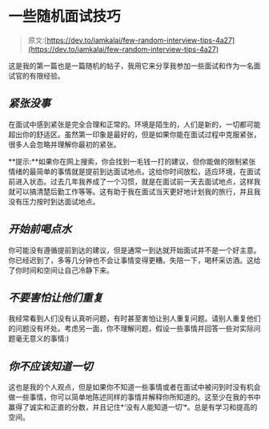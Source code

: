 # 一些随机面试技巧

> 原文:[https://dev.to/iamkalai/few-random-interview-tips-4a27](https://dev.to/iamkalai/few-random-interview-tips-4a27)

这是我的第一篇也是一篇随机的帖子，我用它来分享我参加一些面试和作为一名面试官的有限经验。

## [](#being-nervous-is-fine)*紧张没事*

在面试中感到紧张是完全合理和正常的。环境是陌生的，人们是新的，一切都可能超出你的舒适区。虽然第一印象是最好的，但是如果你能在面试过程中克服紧张，很多人会忽略并理解你最初的紧张。

**提示:**如果你在网上搜索，你会找到一毛钱一打的建议，但你能做的限制紧张情绪的最简单的事情就是提前到达面试地点。这给你时间放松，适应环境，在面试前进入状态。过去几年我养成了一个习惯，就是在面试前一天去面试地点，这样我就可以搞清楚后勤工作等等。这有助于我在面试当天更好地计划我的旅行，并且我没有压力按时到达面试地点。

## [](#have-some-water-before-beginning)*开始前喝点水*

你可能没有遵循提前到达的建议，但是通常一到达就开始面试并不是一个好主意。你已经迟到了，多等几分钟也不会让事情变得更糟。失陪一下，喝杯采访酒。这给了你时间和空间让自己冷静下来。

## [](#dont-be-afraid-to-ask-them-to-repeat)*不要害怕让他们重复*

我经常看到人们没有认真听问题，有时甚至害怕让别人重复问题。请别人重复他们的问题没有坏处。考虑另一面，你不理解问题，假设一些事情并回答一些对实际问题毫无意义的事情:)

## [](#you-are-not-supposed-to-know-everything)*你不应该知道一切*

这也是我的个人观点，但是如果你不知道一些事情或者在面试中被问到时没有机会做一些事情，你可以简单地陈述同样的事情并解释你所知道的。这至少在我的书中赢得了诚实和正直的分数，并且记住*‘没有人能知道一切’*。总是有学习和提高的空间。